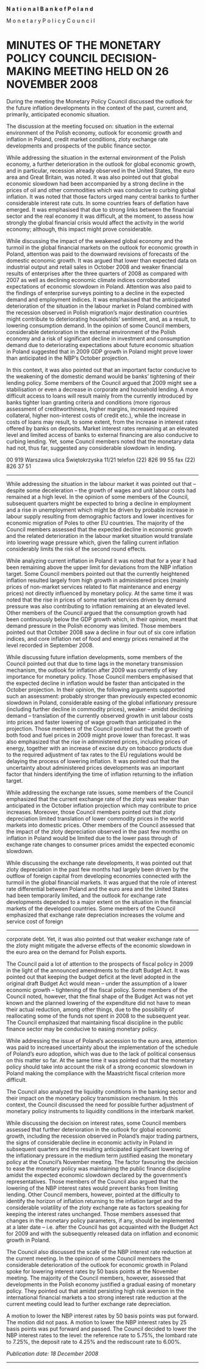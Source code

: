 **N** **a** **t** **i** **o** **n** **a** **l** **B** **a** **n** **k** **o** **f** **P** **o** **l** **a** **n** **d**

M o n e t a r y P o l i c y C o u n c i l

# MINUTES OF THE MONETARY POLICY COUNCIL DECISION-MAKING MEETING HELD ON 26 NOVEMBER 2008

During the meeting the Monetary Policy Council discussed the outlook for the future inflation
developments in the context of the past, current and, primarily, anticipated economic situation.

The discussion at the meeting focused on: situation in the external environment of the Polish
economy, outlook for economic growth and inflation in Poland, credit market conditions, zloty
exchange rate developments and prospects of the public finance sector.

While addressing the situation in the external environment of the Polish economy, a further
deterioration in the outlook for global economic growth, and in particular, recession already
observed in the United States, the euro area and Great Britain, was noted. It was also pointed out
that global economic slowdown had been accompanied by a strong decline in the prices of oil and
other commodities which was conducive to curbing global inflation. It was noted that those factors
urged many central banks to further considerable interest rate cuts. In some countries fears of
deflation have emerged. It was emphasised that due to strong links between the financial sector and
the real economy it was difficult, at the moment, to assess how strongly the global financial crisis
would affect the activity in the world economy; although, this impact might prove considerable.

While discussing the impact of the weakened global economy and the turmoil in the global financial
markets on the outlook for economic growth in Poland, attention was paid to the downward
revisions of forecasts of the domestic economic growth. It was argued that lower than expected data
on industrial output and retail sales in October 2008 and weaker financial results of enterprises after
the three quarters of 2008 as compared with 2007 as well as declining economic climate indices
corroborated expectations of economic slowdown in Poland. Attention was also paid to the findings
of enterprise surveys pointing to a decline in the expected demand and employment indices. It was
emphasised that the anticipated deterioration of the situation in the labour market in Poland
combined with the recession observed in Polish migration’s major destination countries might
contribute to deteriorating households’ sentiment, and, as a result, to lowering consumption
demand. In the opinion of some Council members, considerable deterioration in the external
environment of the Polish economy and a risk of significant decline in investment and consumption
demand due to deteriorating expectations about future economic situation in Poland suggested that
in 2009 GDP growth in Poland might prove lower than anticipated in the NBP’s October projection.

In this context, it was also pointed out that an important factor conducive to the weakening of the
domestic demand would be banks’ tightening of their lending policy. Some members of the Council
argued that 2009 might see a stabilisation or even a decrease in corporate and household lending. A
more difficult access to loans will result mainly from the currently introduced by banks tighter loan
granting criteria and conditions (more rigorous assessment of creditworthiness, higher margins,
increased required collateral, higher non-interest costs of credit etc.), while the increase in costs of
loans may result, to some extent, from the increase in interest rates offered by banks on deposits.
Market interest rates remaining at an elevated level and limited access of banks to external
financing are also conducive to curbing lending. Yet, some Council members noted that the
monetary data had not, thus far, suggested any considerable slowdown in lending.

00 919 Warszawa ulica Świętokrzyska 11/21 telefon (22) 826 99 55 fax (22) 826 37 51


-----

While addressing the situation in the labour market it was pointed out that – despite some
deceleration – the growth of wages and unit labour costs had remained at a high level. In the
opinion of some members of the Council, subsequent quarters might be expected to bring a decline
in employment and a rise in unemployment which might be driven by probable increase in labour
supply resulting from demographic factors and lower incentives for economic migration of Poles to
other EU countries. The majority of the Council members assessed that the expected decline in
economic growth and the related deterioration in the labour market situation would translate into
lowering wage pressure which, given the falling current inflation considerably limits the risk of the
second round effects.

While analyzing current inflation in Poland it was noted that for a year it had been remaining above
the upper limit for deviations from the NBP inflation target. Some Council members pointed out
that the currently heightened inflation resulted largely from high growth in administered prices
(mainly prices of non-market services related to flat maintenance and energy prices) not directly
influenced by monetary policy. At the same time it was noted that the rise in prices of some market
services driven by demand pressure was also contributing to inflation remaining at an elevated
level. Other members of the Council argued that the consumption growth had been continuously
below the GDP growth which, in their opinion, meant that demand pressure in the Polish economy
was limited. Those members pointed out that October 2008 saw a decline in four out of six core
inflation indices, and core inflation net of food and energy prices remained at the level recorded in
September 2008.

While discussing future inflation developments, some members of the Council pointed out that due
to time lags in the monetary transmission mechanism, the outlook for inflation after 2009 was
currently of key importance for monetary policy. Those Council members emphasised that the
expected decline in inflation would be faster than anticipated in the October projection. In their
opinion, the following arguments supported such an assessment: probably stronger than previously
expected economic slowdown in Poland, considerable easing of the global inflationary pressure
(including further decline in commodity prices), weaker – amidst declining demand – translation of
the currently observed growth in unit labour costs into prices and faster lowering of wage growth
than anticipated in the projection. Those members of the Council pointed out that the growth of
both food and fuel prices in 2009 might prove lower than forecast. It was also emphasized that the
rise in administered prices, including prices of energy, together with an increase of excise duty on
tobacco products due to the required adjustment of tax rates to the EU regulations would be
delaying the process of lowering inflation. It was pointed out that the uncertainty about
administered prices developments was an important factor that hinders identifying the time of
inflation returning to the inflation target.

While addressing the exchange rate issues, some members of the Council emphasized that the
current exchange rate of the zloty was weaker than anticipated in the October inflation projection
which may contribute to price increases. Moreover, those Council members pointed out that zloty
depreciation limited translation of lower commodity prices in the world markets into domestic
prices. Other members of the Council assessed that the impact of the zloty depreciation observed in
the past few months on inflation in Poland would be limited due to the lower pass through of
exchange rate changes to consumer prices amidst the expected economic slowdown.

While discussing the exchange rate developments, it was pointed out that zloty depreciation in the
past few months had largely been driven by the outflow of foreign capital from developing
economies connected with the turmoil in the global financial markets. It was argued that the role of
interest rate differential between Poland and the euro area and the United States had been
temporarily limited, and the outlook for exchange rate developments depended to a major extent on
the situation in the financial markets of the developed countries. Some members of the Council
emphasized that exchange rate depreciation increases the volume and service cost of foreign


-----

corporate debt. Yet, it was also pointed out that weaker exchange rate of the zloty might mitigate
the adverse effects of the economic slowdown in the euro area on the demand for Polish exports.

The Council paid a lot of attention to the prospects of fiscal policy in 2009 in the light of the
announced amendments to the draft Budget Act. It was pointed out that keeping the budget deficit
at the level adopted in the original draft Budget Act would mean – under the assumption of a lower
economic growth – tightening of the fiscal policy. Some members of the Council noted, however,
that the final shape of the Budget Act was not yet known and the planned lowering of the
expenditure did not have to mean their actual reduction, among other things, due to the possibility
of reallocating some of the funds not spent in 2008 to the subsequent year. The Council emphasized
that maintaining fiscal discipline in the public finance sector may be conducive to easing monetary
policy.

While addressing the issue of Poland’s accession to the euro area, attention was paid to increased
uncertainty about the implementation of the schedule of Poland’s euro adoption, which was due to
the lack of political consensus on this matter so far. At the same time it was pointed out that the
monetary policy should take into account the risk of a strong economic slowdown in Poland making
the compliance with the Maastricht fiscal criterion more difficult.

The Council also analyzed the liquidity conditions in the banking sector and their impact on the
monetary policy transmission mechanism. In this context, the Council discussed the need for
possible further adjustment of monetary policy instruments to liquidity conditions in the interbank
market.

While discussing the decision on interest rates, some Council members assessed that further
deterioration in the outlook for global economic growth, including the recession observed in
Poland’s major trading partners, the signs of considerable decline in economic activity in Poland in
subsequent quarters and the resulting anticipated significant lowering of the inflationary pressure in
the medium term justified easing the monetary policy at the Council’s November meeting. The
factor favouring the decision to ease the monetary policy was maintaining the public finance
discipline amidst the expected economic slowdown declared by the government’s representatives.
Those members of the Council also argued that the lowering of the NBP interest rates would
prevent banks from limiting lending. Other Council members, however, pointed at the difficulty to
identify the horizon of inflation returning to the inflation target and the considerable volatility of the
zloty exchange rate as factors speaking for keeping the interest rates unchanged. Those members
assessed that changes in the monetary policy parameters, if any, should be implemented at a later
date – i.e. after the Council has got acquainted with the Budget Act for 2009 and with the
subsequently released data on inflation and economic growth in Poland.

The Council also discussed the scale of the NBP interest rate reduction at the current meeting. In the
opinion of some Council members the considerable deterioration of the outlook for economic
growth in Poland spoke for lowering interest rates by 50 basis points at the November meeting. The
majority of the Council members, however, assessed that developments in the Polish economy
justified a gradual easing of monetary policy. They pointed out that amidst persisting high risk
aversion in the international financial markets a too strong interest rate reduction at the current
meeting could lead to further exchange rate depreciation.

A motion to lower the NBP interest rates by 50 basis points was put forward. The motion did not
pass. A motion to lower the NBP interest rates by 25 basis points was put forward and passed. The
Council decided to lower the NBP interest rates to the level: the reference rate to 5.75%, the
lombard rate to 7.25%, the deposit rate to 4.25% and the rediscount rate to 6.00%.

_Publication date: 18 December 2008_


-----


